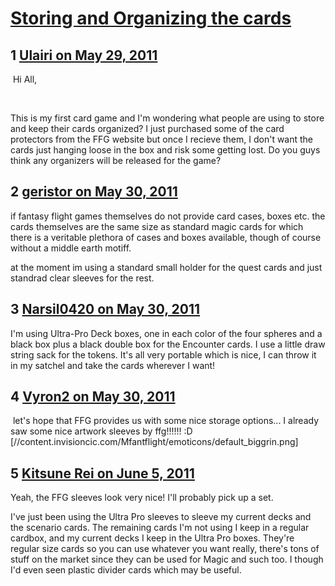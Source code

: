 # [Storing and Organizing the cards](https://community.fantasyflightgames.com/topic/47547-storing-and-organizing-the-cards/)

## 1 [Ulairi on May 29, 2011](https://community.fantasyflightgames.com/topic/47547-storing-and-organizing-the-cards/?do=findComment&comment=476551)

 Hi All,

 

This is my first card game and I'm wondering what people are using to store and keep their cards organized? I just purchased some of the card protectors from the FFG website but once I recieve them, I don't want the cards just hanging loose in the box and risk some getting lost. Do you guys think any organizers will be released for the game? 

## 2 [geristor on May 30, 2011](https://community.fantasyflightgames.com/topic/47547-storing-and-organizing-the-cards/?do=findComment&comment=476767)

if fantasy flight games themselves do not provide card cases, boxes etc. the cards themselves are the same size as standard magic cards for which there is a veritable plethora of cases and boxes available, though of course without a middle earth motiff.

at the moment im using a standard small holder for the quest cards and just standrad clear sleeves for the rest.

## 3 [Narsil0420 on May 30, 2011](https://community.fantasyflightgames.com/topic/47547-storing-and-organizing-the-cards/?do=findComment&comment=476784)

I'm using Ultra-Pro Deck boxes, one in each color of the four spheres and a black box plus a black double box for the Encounter cards. I use a little draw string sack for the tokens. It's all very portable which is nice, I can throw it in my satchel and take the cards wherever I want!

## 4 [Vyron2 on May 30, 2011](https://community.fantasyflightgames.com/topic/47547-storing-and-organizing-the-cards/?do=findComment&comment=476881)

 let's hope that FFG provides us with some nice storage options... I already saw some nice artwork sleeves by ffg!!!!!! :D [//content.invisioncic.com/Mfantflight/emoticons/default_biggrin.png]

## 5 [Kitsune Rei on June 5, 2011](https://community.fantasyflightgames.com/topic/47547-storing-and-organizing-the-cards/?do=findComment&comment=480584)

Yeah, the FFG sleeves look very nice! I'll probably pick up a set.

I've just been using the Ultra Pro sleeves to sleeve my current decks and the scenario cards. The remaining cards I'm not using I keep in a regular cardbox, and my current decks I keep in the Ultra Pro boxes. They're regular size cards so you can use whatever you want really, there's tons of stuff on the market since they can be used for Magic and such too. I though I'd even seen plastic divider cards which may be useful.

